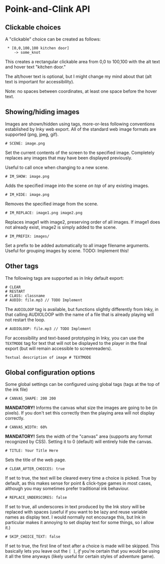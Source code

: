 # Poink-and-Clink API


## Clickable choices

A "clickable" choice can be created as follows:

```
 * [0,0,100,100 kitchen door]
    -> some_knot
```

This creates a rectangular clickable area from 0,0 to 100,100 with the alt text and hover text "kitchen door."

The alt/hover text is optional, but I might change my mind about that (alt text is important for accessibility).

Note: no spaces between coordinates, at least one space before the hover text.

## Showing/hiding images

Images are shown/hidden using tags, more-or-less following conventions established by Inky web export.  All of the standard web image formats are supported (png, jpeg, gif).

```
# SCENE: image.png
```
Set the current contents of the screen to the specified image.  Completely replaces any images that may have been displayed previously.

Useful to call once when changing to a new scene.

```
# IM_SHOW: image.png
```
Adds the specified image into the scene *on top* of any existing images.

```
# IM_HIDE: image.png
```
Removes the specified image from the scene.

```
# IM_REPLACE: image1.png image2.png
```
Replaces image1 with image2, preserving order of all images.
If image1 does not already exist, image2 is simply added to the scene.

```
# IM_PREFIX: images/
```
Set a prefix to be added automatically to all image filename arguments.
Useful for grouping images by scene.
TODO: Implement this!


## Other tags

The following tags are supported as in Inky default export:

```
# CLEAR
# RESTART
# CLASS: classname
# AUDIO: file.mp3 // TODO Implement
```

The `AUDIOLOOP` tag is available, but functions slightly differently from Inky, in that calling AUDIOLOOP with the name of a file that is already playing will not restart the loop.
```
# AUDIOLOOP: file.mp3 // TODO Implement
```

For accessibility and text-based prototyping in Inky, you can use the `TEXTMODE` tag for text that will not be displayed to the player in the final export (but will remain accessible to screenreaders).
```
Textual description of image # TEXTMODE
```


## Global configuration options

Some global settings can be configured using global tags (tags at the top of the ink file)

```
# CANVAS_SHAPE: 200 200
```
**MANDATORY!** Informs the canvas what size the images are going to be (in pixels).  If you don't set this correctly then the playing area will not display correctly.

```
# CANVAS_WIDTH: 60%
```
**MANDATORY!** Sets the width of the "canvas" area (supports any format recognized by CSS).  Setting it to 0 (default) will entirely hide the canvas.

```
# TITLE: Your Title Here
```
Sets the title of the web page.


```
# CLEAR_AFTER_CHOICES: true
```
If set to true, the text will be cleared every time a choice is picked. True by default, as this makes sense for point & click-type games in most cases, although you may sometimes prefer traditional ink behaviour.

```
# REPLACE_UNDERSCORES: false
```
If set to true, all underscores in text produced by the Ink story will be replaced with spaces (useful if you want to be lazy and reuse variable names as display text.  I would normally not encourage this, but Ink in particular makes it annoying to set display text for some things, so I allow it.)

```
# SKIP_CHOICE_TEXT: false
```
If set to true, the first line of text after a choice is made will be skipped.  This basically lets you leave out the `[ ]`, *if* you're certain that you would be using it all the time anyways (likely useful for certain styles of adventure game).



